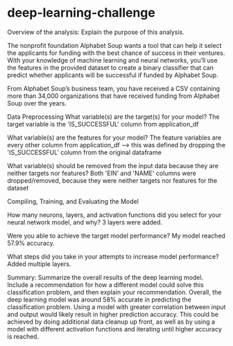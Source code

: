 # deep-learning-challenge
Overview of the analysis: Explain the purpose of this analysis.

The nonprofit foundation Alphabet Soup wants a tool that can help it select the applicants for funding with the best chance of success in their ventures. With your knowledge of machine learning and neural networks, you’ll use the features in the provided dataset to create a binary classifier that can predict whether applicants will be successful if funded by Alphabet Soup.

From Alphabet Soup’s business team, you have received a CSV containing more than 34,000 organizations that have received funding from Alphabet Soup over the years.


Data Preprocessing
What variable(s) are the target(s) for your model?
The target variable is the 'IS_SUCCESSFUL' column from application_df

What variable(s) are the features for your model?
The feature variables are every other column from application_df --> this was defined by dropping the 'IS_SUCCESSFUL' column from the original dataframe

What variable(s) should be removed from the input data because they are neither targets nor features?
Both 'EIN' and 'NAME' columns were dropped/removed, because they were neither targets nor features for the dataset



Compiling, Training, and Evaluating the Model

How many neurons, layers, and activation functions did you select for your neural network model, and why?
3 layers were added.

Were you able to achieve the target model performance?
My model reached 57.9% accuracy.

What steps did you take in your attempts to increase model performance?
Added multiple layers.

Summary: Summarize the overall results of the deep learning model. Include a recommendation for how a different model could solve this classification problem, and then explain your recommendation.
Overall, the deep learning model was around 58% accurate in predicting the classification problem. Using a model with greater correlation between input and output would likely result in higher prediction accuracy. This could be achieved by doing additional data cleanup up front, as well as by using a model with different activation functions and iterating until higher accuracy is reached.
